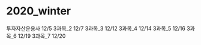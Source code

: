 # 2020_winter

투자자산운용사
12/5 3과목_2
12/7 3과목_3
12/12 3과목_4
12/14 3과목_5
12/16 3과목_6
12/19 3과목_7
12/20 
